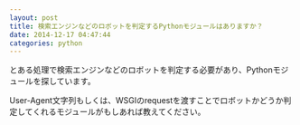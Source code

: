 ```yaml
---
layout: post
title: 検索エンジンなどのロボットを判定するPythonモジュールはありますか？
date: 2014-12-17 04:47:44
categories: python
---
```

<p>とある処理で検索エンジンなどのロボットを判定する必要があり、Pythonモジュールを探しています。</p>

<p>User-Agent文字列もしくは、WSGIのrequestを渡すことでロボットかどうか判定してくれるモジュールがもしあれば教えてください。</p>

